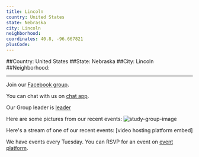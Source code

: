```yaml
---
title: Lincoln
country: United States
state: Nebraska
city: Lincoln
neighborhood: 
coordinates: 40.8, -96.667821
plusCode:
---
```


##Country: United States
##State: Nebraska
##City: Lincoln
##Neighborhood: 
*****
Join our [Facebook group](https://www.facebook.com/groups/free.code.camp.lincoln).

You can chat with us on [chat app]().

Our Group leader is [leader]()

Here are some pictures from our recent events:
![study-group-image]()

Here's a stream of one of our recent events:
[video hosting platform embed]

We have events every Tuesday. You can RSVP for an event on [event platform]().
